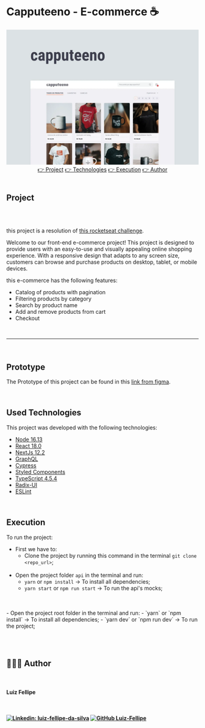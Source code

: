 # Capputeeno - E-commerce :coffee:

<img src="./imgs/capa.webp" width="auto" />

<br>
<div align="center">
 <a href="#project">👉 Project</a>
 <a href="#technologies">👉 Technologies</a>
 <a href="#execution">👉 Execution</a>
 <a href="#author">👉 Author</a>
</div>
<br>
<h2 id="project">Project</h2>
<br>
<br>

this project is a resolution of [this rocketseat challenge](https://github.com/Rocketseat/frontend-challenge).

Welcome to our front-end e-commerce project! This project is designed to provide users with an easy-to-use and visually appealing online shopping experience. With a responsive design that adapts to any screen size, customers can browse and purchase products on desktop, tablet, or mobile devices.

this e-commerce has the following features: 

<ul>
<li>Catalog of products with pagination</li>
<li>Filtering products by category</li>
<li>Search by product name</li>
<li>Add and remove products from cart</li>
<li>Checkout</li>
</ul>

<br>
<hr>
<br>

<h2>Prototype</h2>

The Prototype of this project can be found in this [link from figma](https://www.figma.com/file/rET9F2CeUEJdiVN7JRu993/E-commerce---capputeeno?node-id=680%3A6449&t=YPqCmUf0KiCxadUP-1).

<br>


<h2 id="technologies">Used Technologies</h2>


This project was developed with the following technologies:

- <a target="_blank" href="https://nodejs.org/en/">Node 16.13</a>
- <a target="_blank" href="https://reactjs.org/">React 18.0</a>
- <a target="_blank" href="https://nextjs.org/">NextJs 12.2</a>
- <a target="_blank" href="https://graphql.org/">GraphQL</a>
- <a target="_blank" href="https://www.cypress.io/">Cypress</a>
- <a target="_blank" href="https://styled-components.com/">Styled Components</a>
- <a target="_blank" href="https://www.typescriptlang.org/">TypeScript 4.5.4</a>
- <a target="_blank" href="https://www.radix-ui.com/">Radix-UI</a>
- <a target="_blank" href="https://eslint.org/">ESLint</a>

<br>

<h2 id="execution">Execution</h2>

To run the project:



- First we have to:
  - Clone the project by running this command in the terminal `git clone <repo_url>`;
      <br>
      <br>
- Open the project folder `api` in the terminal and run:
  - `yarn` or `npm install` -> To install all dependencies;
  - `yarn start` or `npm run start` -> To run the api's mocks;
<br>
<br>
- Open the project root folder in the terminal and run:
  - `yarn` or `npm install` -> To install all dependencies;
  - `yarn dev` or `npm run dev` -> To run the project;

<br><br>


<h2 id="author">👨🏻‍💻 Author</h2>

<br>

<h4>Luiz Fellipe<h4> 

<br>

[![Linkedin: luiz-fellipe-da-silva](https://img.shields.io/badge/LinkedIn-0077B5?style=for-the-badge&logo=linkedin&logoColor=white)](https://www.linkedin.com/in/luiz-fellipe-da-silva-a5936b19a/)
[![GitHub Luiz-Fellipe](https://img.shields.io/badge/GitHub-100000?style=for-the-badge&logo=github&logoColor=white)](https://github.com/Luiz-Fellipe)


